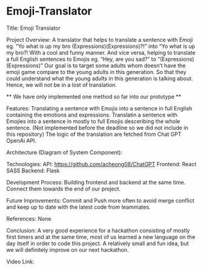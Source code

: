 # Emoji-Translator

Title: Emoji Translator

Project Overview: 
A translator that helps to translate a sentence with Emoji eg. “Yo what is up my bro (Expressions)(Expressions)?!” into “Yo what is up my bro?! With a cool and funny manner.
And vice versa, helping to translate a full English sentences to Emojis eg. “Hey, are you sad?” to “(Expressions)(Expressions)”
Our goal is to target some adults whom doesn’t have the emoji game compare to the young adults in this generation. So that they could understand what the young adults in this generation is talking about. Hence, we will not be in a lost of translation.

** We have only implemented one method so far into our prototype ** 

Features:
Translating a sentence with Emojis into a sentence in full English containing the emotions and expressions. 
Translatin a sentence with Emojies into a sentence in mostly to full Emojis desceribing the whole sentence. (Not implemented before the deadline so we did not include in this repository) 
The logic of the translation are fetched from Chat GPT OpenAi API.

Architecture (Diagram of System Component):


Technologies:
API: https://github.com/acheong08/ChatGPT 
Frontend:
React
SASS
Backend: 
Flask

Development Process:
Building frontend and backend at the same time.
Connect them towards the end of our project.

Future Improvements:
Commit and Push more often to avoid merge conflict and keep up to date with the latest code from teammates.

References:
None

Conclusion:	
A very good experience for a hackathon consisting of mostly first timers and at the same time, most of us learned a new language on the day itself in order to code this project. A relatively small and fun idea, but we will definitely improve on our next hackathon.

Video Link:




